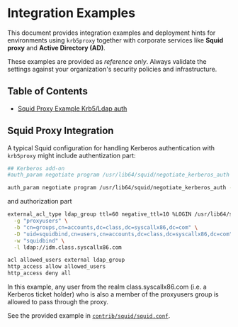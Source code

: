 # Integration Examples

This document provides integration examples and deployment hints for environments 
using `krb5proxy` together with corporate services like **Squid proxy** and **Active Directory (AD)**.

These examples are provided as *reference only*. 
Always validate the settings against your organization's security policies and infrastructure.

## Table of Contents

- [Squid Proxy Example Krb5/Ldap auth](#squid-proxy-integration)

## Squid Proxy Integration

A typical Squid configuration for handling Kerberos authentication with `krb5proxy` might include authentization part:

```bash
## Kerberos add-on
#auth_param negotiate program /usr/lib64/squid/negotiate_kerberos_auth -k /etc/squid/proxy.keytab

auth_param negotiate program /usr/lib64/squid/negotiate_kerberos_auth -k /etc/squid/proxy.keytab -s HTTP/proxy.class.syscallx86.com@CLASS.SYSCALLX86.COM
```

and authorization part

```bash
external_acl_type ldap_group ttl=60 negative_ttl=10 %LOGIN /usr/lib64/squid/ext_kerberos_ldap_group_acl \
  -g "proxyusers" \
  -b "cn=groups,cn=accounts,dc=class,dc=syscallx86,dc=com" \
  -D "uid=squidbind,cn=users,cn=accounts,dc=class,dc=syscallx86,dc=com" \
  -w "squidbind" \
  -l ldap://idm.class.syscallx86.com

acl allowed_users external ldap_group
http_access allow allowed_users
http_access deny all
```

In this example, any user from the realm class.syscallx86.com (i.e. a Kerberos ticket holder) who is also a member of 
the proxyusers group is allowed to pass through the proxy.


See the provided example in [`contrib/squid/squid.conf`](../contrib/squid/squid.conf).


